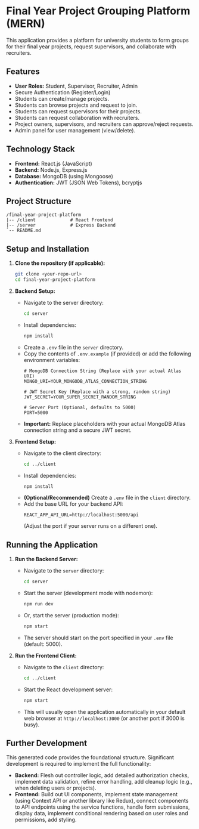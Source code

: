 # Final Year Project Grouping Platform (MERN)

This application provides a platform for university students to form groups for their final year projects, request supervisors, and collaborate with recruiters.

## Features

*   **User Roles:** Student, Supervisor, Recruiter, Admin
*   Secure Authentication (Register/Login)
*   Students can create/manage projects.
*   Students can browse projects and request to join.
*   Students can request supervisors for their projects.
*   Students can request collaboration with recruiters.
*   Project owners, supervisors, and recruiters can approve/reject requests.
*   Admin panel for user management (view/delete).

## Technology Stack

*   **Frontend:** React.js (JavaScript)
*   **Backend:** Node.js, Express.js
*   **Database:** MongoDB (using Mongoose)
*   **Authentication:** JWT (JSON Web Tokens), bcryptjs

## Project Structure

```
/final-year-project-platform
|-- /client             # React Frontend
|-- /server             # Express Backend
`-- README.md
```

## Setup and Installation

1.  **Clone the repository (if applicable):**
    ```bash
    git clone <your-repo-url>
    cd final-year-project-platform
    ```

2.  **Backend Setup:**
    *   Navigate to the server directory:
        ```bash
        cd server
        ```
    *   Install dependencies:
        ```bash
        npm install
        ```
    *   Create a `.env` file in the `server` directory.
    *   Copy the contents of `.env.example` (if provided) or add the following environment variables:
        ```env
        # MongoDB Connection String (Replace with your actual Atlas URI)
        MONGO_URI=YOUR_MONGODB_ATLAS_CONNECTION_STRING

        # JWT Secret Key (Replace with a strong, random string)
        JWT_SECRET=YOUR_SUPER_SECRET_RANDOM_STRING

        # Server Port (Optional, defaults to 5000)
        PORT=5000
        ```
    *   **Important:** Replace placeholders with your actual MongoDB Atlas connection string and a secure JWT secret.

3.  **Frontend Setup:**
    *   Navigate to the client directory:
        ```bash
        cd ../client
        ```
    *   Install dependencies:
        ```bash
        npm install
        ```
    *   **(Optional/Recommended)** Create a `.env` file in the `client` directory.
    *   Add the base URL for your backend API:
        ```env
        REACT_APP_API_URL=http://localhost:5000/api
        ```
        (Adjust the port if your server runs on a different one).

## Running the Application

1.  **Run the Backend Server:**
    *   Navigate to the `server` directory:
        ```bash
        cd server
        ```
    *   Start the server (development mode with nodemon):
        ```bash
        npm run dev
        ```
    *   Or, start the server (production mode):
        ```bash
        npm start
        ```
    *   The server should start on the port specified in your `.env` file (default: 5000).

2.  **Run the Frontend Client:**
    *   Navigate to the `client` directory:
        ```bash
        cd ../client
        ```
    *   Start the React development server:
        ```bash
        npm start
        ```
    *   This will usually open the application automatically in your default web browser at `http://localhost:3000` (or another port if 3000 is busy).

## Further Development

This generated code provides the foundational structure. Significant development is required to implement the full functionality:

*   **Backend:** Flesh out controller logic, add detailed authorization checks, implement data validation, refine error handling, add cleanup logic (e.g., when deleting users or projects).
*   **Frontend:** Build out UI components, implement state management (using Context API or another library like Redux), connect components to API endpoints using the service functions, handle form submissions, display data, implement conditional rendering based on user roles and permissions, add styling. 
